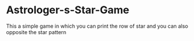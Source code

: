 # Astrologer-s-Star-Game
This a simple game in which you can print the row of star and you can also opposite the star pattern

